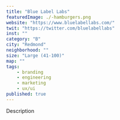 ```yaml
---
title: "Blue Label Labs"
featuredImage: ./-hamburgers.png
website: "https://www.bluelabellabs.com/"
twit: "https://twitter.com/bluelabellabs"
inst: ""
category: "B"
city: "Redmond"
neighborhood: ""
size: "Large (41-100)"
map: ""
tags:
    - branding
    - engineering
    - marketing
    - ux/ui
published: true
---
```


Description
